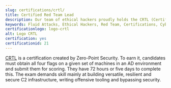 ```yaml
---
slug: certifications/crtl/
title: Certified Red Team Lead
description: Our team of ethical hackers proudly holds the CRTL (Certified Red Team Lead) certification, among many others.
keywords: Fluid Attacks, Ethical Hackers, Red Team, Certifications, Cybersecurity, Pentesters, Whitehat Hackers, CRTL
certificationlogo: logo-crtl
alt: Logo CRTL
certification: yes
certificationid: 21
---
```


[CRTL](https://eu.badgr.com/public/badges/gwM0NmzISLyqmcqDScDX3w)
is a certification created by Zero-Point Security.
To earn it,
candidates must obtain all four flags on a given set of machines
in an AD environment
and submit them for scoring.
They have 72 hours or five days to complete this.
The exam demands skill mainly at building versatile,
resilient and secure C2 infrastructure,
writing offensive tooling
and bypassing security.
